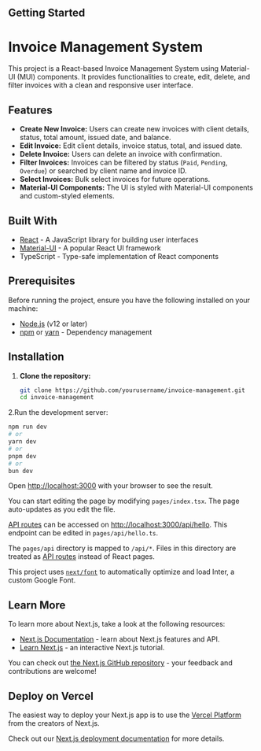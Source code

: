 
## Getting Started

# Invoice Management System

This project is a React-based Invoice Management System using Material-UI (MUI) components. It provides functionalities to create, edit, delete, and filter invoices with a clean and responsive user interface.

## Features

- **Create New Invoice:** Users can create new invoices with client details, status, total amount, issued date, and balance.
- **Edit Invoice:** Edit client details, invoice status, total, and issued date.
- **Delete Invoice:** Users can delete an invoice with confirmation.
- **Filter Invoices:** Invoices can be filtered by status (`Paid`, `Pending`, `Overdue`) or searched by client name and invoice ID.
- **Select Invoices:** Bulk select invoices for future operations.
- **Material-UI Components:** The UI is styled with Material-UI components and custom-styled elements.

## Built With

- [React](https://reactjs.org/) - A JavaScript library for building user interfaces
- [Material-UI](https://mui.com/) - A popular React UI framework
- TypeScript - Type-safe implementation of React components

## Prerequisites

Before running the project, ensure you have the following installed on your machine:

- [Node.js](https://nodejs.org/en/download/) (v12 or later)
- [npm](https://www.npmjs.com/) or [yarn](https://yarnpkg.com/) - Dependency management

## Installation

1. **Clone the repository:**
   ```bash
   git clone https://github.com/yourusername/invoice-management.git
   cd invoice-management


2.Run the development server:

```bash
npm run dev
# or
yarn dev
# or
pnpm dev
# or
bun dev
```

Open [http://localhost:3000](http://localhost:3000) with your browser to see the result.

You can start editing the page by modifying `pages/index.tsx`. The page auto-updates as you edit the file.

[API routes](https://nextjs.org/docs/api-routes/introduction) can be accessed on [http://localhost:3000/api/hello](http://localhost:3000/api/hello). This endpoint can be edited in `pages/api/hello.ts`.

The `pages/api` directory is mapped to `/api/*`. Files in this directory are treated as [API routes](https://nextjs.org/docs/api-routes/introduction) instead of React pages.

This project uses [`next/font`](https://nextjs.org/docs/basic-features/font-optimization) to automatically optimize and load Inter, a custom Google Font.

## Learn More

To learn more about Next.js, take a look at the following resources:

- [Next.js Documentation](https://nextjs.org/docs) - learn about Next.js features and API.
- [Learn Next.js](https://nextjs.org/learn) - an interactive Next.js tutorial.

You can check out [the Next.js GitHub repository](https://github.com/vercel/next.js/) - your feedback and contributions are welcome!

## Deploy on Vercel

The easiest way to deploy your Next.js app is to use the [Vercel Platform](https://vercel.com/new?utm_medium=default-template&filter=next.js&utm_source=create-next-app&utm_campaign=create-next-app-readme) from the creators of Next.js.

Check out our [Next.js deployment documentation](https://nextjs.org/docs/deployment) for more details.

